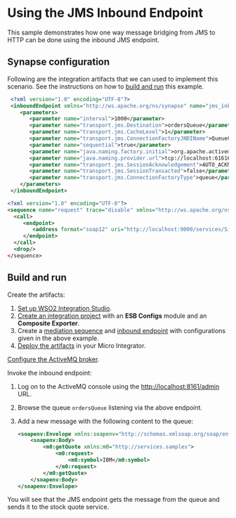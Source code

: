 # Using the JMS Inbound Endpoint
This sample demonstrates how one way message bridging from JMS to HTTP can be done using the inbound JMS endpoint.

## Synapse configuration

Following are the integration artifacts that we can used to implement this scenario. See the instructions on how to [build and run](#build-and-run) this example.

```xml tab='Inbound Endpoint'
 <?xml version="1.0" encoding="UTF-8"?>
 <inboundEndpoint xmlns="http://ws.apache.org/ns/synapse" name="jms_inbound" sequence="request" onError="fault" protocol="jms" suspend="false">
    <parameters>
       <parameter name="interval">1000</parameter>
       <parameter name="transport.jms.Destination">ordersQueue</parameter>
       <parameter name="transport.jms.CacheLevel">1</parameter>
       <parameter name="transport.jms.ConnectionFactoryJNDIName">QueueConnectionFactory</parameter>
       <parameter name="sequential">true</parameter>
       <parameter name="java.naming.factory.initial">org.apache.activemq.jndi.ActiveMQInitialContextFactory</parameter>
       <parameter name="java.naming.provider.url">tcp://localhost:61616</parameter>
       <parameter name="transport.jms.SessionAcknowledgement">AUTO_ACKNOWLEDGE</parameter>
       <parameter name="transport.jms.SessionTransacted">false</parameter>
       <parameter name="transport.jms.ConnectionFactoryType">queue</parameter>
    </parameters>
 </inboundEndpoint>
```

```xml tab='Sequence'
<?xml version="1.0" encoding="UTF-8"?>
<sequence name="request" trace="disable" xmlns="http://ws.apache.org/ns/synapse"/>
  <call>
     <endpoint>
        <address format="soap12" uri="http://localhost:9000/services/SimpleStockQuoteService"/>
     </endpoint>
  </call>
  <drop/>
</sequence>
```

## Build and run

Create the artifacts:

1. [Set up WSO2 Integration Studio]({{base_path}}/develop/installing-wso2-integration-studio).
2. [Create an integration project]({{base_path}}/develop/create-integration-project) with an <b>ESB Configs</b> module and an <b>Composite Exporter</b>.
3. Create a [mediation sequence]({{base_path}}/develop/creating-artifacts/creating-reusable-sequences) and [inbound endpoint]({{base_path}}/develop/creating-artifacts/creating-an-inbound-endpoint) with configurations given in the above example.
4. [Deploy the artifacts]({{base_path}}/develop/deploy-artifacts) in your Micro Integrator.

[Configure the ActiveMQ broker]({{base_path}}/install-and-setup/setup/brokers/configure-with-activemq).

Invoke the inbound endpoint:

1. Log on to the ActiveMQ console using the <http://localhost:8161/admin> URL.
2. Browse the queue `ordersQueue` listening via the above endpoint.
3. Add a new message with the following content to the queue:

    ```xml
    <soapenv:Envelope xmlns:soapenv="http://schemas.xmlsoap.org/soap/envelope/" xmlns:wsa="http://www.w3.org/2005/08/addressing">
        <soapenv:Body>
            <m0:getQuote xmlns:m0="http://services.samples"> 
                <m0:request>
                    <m0:symbol>IBM</m0:symbol>
                </m0:request>
            </m0:getQuote>
        </soapenv:Body>
    </soapenv:Envelope>
    ```

You will see that the JMS endpoint gets the message from the queue and sends it to the stock quote service.
